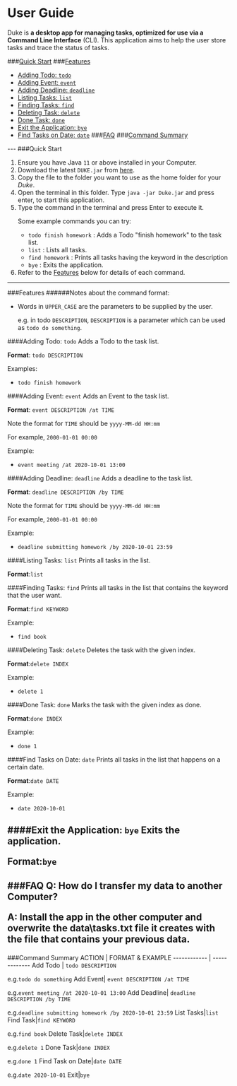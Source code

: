 # User Guide
Duke is __a desktop app for managing tasks,
optimized for use via a Command Line Interface__ (CLI). 
This application aims to help the user store tasks and trace the status of tasks.

###[Quick Start](#quick-start)
###[Features](#features) 
* [Adding Todo: `todo`](#adding-todo-todo)
* [Adding Event: `event`](#adding-event-event)
* [Adding Deadline: `deadline`](#adding-deadline-deadline)
* [Listing Tasks: `list`](#listing-tasks-list)
* [Finding Tasks: `find`](#finding-tasks-find)
* [Deleting Task: `delete`](#deleting-task-delete)
* [Done Task: `done`](#done-task-done)
* [Exit the Application: `bye`](#exit-the-application-bye)
* [Find Tasks on Date: `date`](#find-tasks-on-date-date)
###[FAQ](#faq)
###[Command Summary](#command-summary)
<p>
---
###Quick Start

1. Ensure you have Java `11` or above installed in your Computer.
1. Download the latest `DUKE.jar` from [here](https://github.com/Lee-Juntong/ip/releases/tag/v0.2).
1. Copy the file to the folder you want to use as the home folder for your *Duke*.
1. Open the terminal in this folder. Type `java -jar Duke.jar` and press enter, to start this application.
1. Type the command in the terminal and press Enter to execute it. <p>
    Some example commands you can try: <p>
    * `todo finish homework` : Adds a Todo "finish homework" to the task list.
    * `list` : Lists all tasks.
    * `find homework` : Prints all tasks having the keyword in the description
    * `bye` : Exits the application.
1. Refer to the [Features](#features) below for details of each command.    
---
###Features
######Notes about the command format:

* Words in `UPPER_CASE` are the parameters to be supplied by the user.<p>
e.g. in todo `DESCRIPTION`, `DESCRIPTION` is a parameter which can be used as `todo do something`.

####Adding Todo: `todo`
Adds a Todo to the task list.<p>
**Format**: `todo DESCRIPTION`<p>
Examples:<p>
* `todo finish homework`

####Adding Event: `event`
Adds an Event to the task list.<p>
**Format**: `event DESCRIPTION /at TIME`<p>
Note the format for `TIME` should be `yyyy-MM-dd HH:mm`<p>
For example, `2000-01-01 00:00`<p>
Example:<p>
* `event meeting /at 2020-10-01 13:00`

####Adding Deadline: `deadline`
Adds a deadline to the task list.<p>
**Format**: `deadline DESCRIPTION /by TIME`<p>
Note the format for `TIME` should be `yyyy-MM-dd HH:mm`<p>
For example, `2000-01-01 00:00`<p>
Example:<p>
* `deadline submitting homework /by 2020-10-01 23:59`

####Listing Tasks: `list`
Prints all tasks in the list.<p>
**Format**:`list`

####Finding Tasks: `find`
Prints all tasks in the list that contains the keyword that the user want.<p>
**Format**:`find KEYWORD`<p>
Example:<p>
* `find book`

####Deleting Task: `delete`
Deletes the task with the given index.<p>
**Format**:`delete INDEX`<p>
Example:<p>
* `delete 1`

####Done Task: `done`
Marks the task with the given index as done.<p>
**Format**:`done INDEX`<p>
Example:<p>
* `done 1`

####Find Tasks on Date: `date`
Prints all tasks in the list that happens on a certain date.<p>
**Format**:`date DATE`<p>
Example:<p>
* `date 2020-10-01`

####Exit the Application: `bye`
Exits the application.<p>
**Format**:`bye`
---
###FAQ
**Q**: How do I transfer my data to another Computer?<p>
**A**: Install the app in the other computer and overwrite the data\tasks.txt file it creates with the file that contains your previous data.
---
###Command Summary
ACTION | FORMAT & EXAMPLE
------------ | -------------
Add Todo | `todo DESCRIPTION`<p> e.g.`todo do something`
Add Event| `event DESCRIPTION /at TIME`<p> e.g.`event meeting /at 2020-10-01 13:00`
Add Deadline| `deadline DESCRIPTION /by TIME`<p> e.g.`deadline submitting homework /by 2020-10-01 23:59`
List Tasks|`list`
Find Task|`find KEYWORD`<p> e.g.`find book`
Delete Task|`delete INDEX`<p> e.g.`delete 1`
Done Task|`done INDEX`<p> e.g.`done 1`
Find Task on Date|`date DATE`<p> e.g.`date 2020-10-01`
Exit|`bye`
